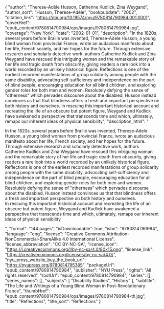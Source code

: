 {
  "author": "Therese-Adèle Husson, Catherine Kudlick, Zina Weygand",
  "author_sort": "Husson, Therese-Adèle",
  "bookpubdate": "2002",
  "citation_link": "https://doi.org/10.18574/nyu/9780814790984.001.0001",
  "coverHref": "epub_content/9780814790984/ops/images/9780814790984.jpg",
  "coverage": "New York",
  "date": "2002-01-01",
  "description": "In the 1820s, several years before Braille was invented, Therese-Adele Husson, a young blind woman from provincial France, wrote an audacious manifesto about her life, French society, and her hopes for the future. Through extensive research and scholarly detective work, authors Catherine Kudlick and Zina Weygand have rescued this intriguing woman and the remarkable story of her life and tragic death from obscurity, giving readers a rare look into a world recorded by an unlikely historical figure. Reflections is one of the earliest recorded manifestations of group solidarity among people with the same disability, advocating self-sufficiency and independence on the part of blind people, encouraging education for all blind children, and exploring gender roles for both men and women. Resolutely defying the sense of \"otherness\" which pervades discourse about the disabled, Husson instead convinces us that that blindness offers a fresh and important perspective on both history and ourselves. In rescuing this important historical account and recreating the life of an obscure but potent figure, Weygand and Kudlick have awakened a perspective that transcends time and which, ultimately, remaps our inherent ideas of physical sensibility",
  "description_html": "<p>In the 1820s, several years before Braille was invented, Therese-Adele Husson, a young blind woman from provincial France, wrote an audacious manifesto about her life, French society, and her hopes for the future. Through extensive research and scholarly detective work, authors Catherine Kudlick and Zina Weygand have rescued this intriguing woman and the remarkable story of her life and tragic death from obscurity, giving readers a rare look into a world recorded by an unlikely historical figure.<br> Reflections is one of the earliest recorded manifestations of group solidarity among people with the same disability, advocating self-sufficiency and independence on the part of blind people, encouraging education for all blind children, and exploring gender roles for both men and women. Resolutely defying the sense of \"otherness\" which pervades discourse about the disabled, Husson instead convinces us that that blindness offers a fresh and important perspective on both history and ourselves.<br> In rescuing this important historical account and recreating the life of an obscure but potent figure, Weygand and Kudlick have awakened a perspective that transcends time and which, ultimately, remaps our inherent ideas of physical sensibility</p>",
  "format": "144 pages",
  "isDownloadable": true,
  "isbn": "9780814790984",
  "language": "eng",
  "license": "Creative Commons Attribution-NonCommercial-ShareAlike 4.0 International License",
  "license_abbreviation": "CC BY-NC-SA",
  "license_icon": "https://i.creativecommons.org/l/by-nc-sa/4.0/80x15.png",
  "license_link": "https://creativecommons.org/licenses/by-nc-sa/4.0/",
  "nyu_press_website_buy_the_book_url": "https://nyupress.org/9780814795385",
  "packageUrl": "epub_content/9780814790984",
  "publisher": "NYU Press",
  "rights": "All rights reserved",
  "rootUrl": "epub_content/9780814790984",
  "series": [],
  "series_names": [],
  "subjects": [
    "Disability Studies",
    "History"
  ],
  "subtitle": "The Life and Writings of a Young Blind Woman in Post-Revolutionary France",
  "thumbHref": "epub_content/9780814790984/ops/images/9780814790984-th.jpg",
  "title": "Reflections",
  "title_sort": "Reflections"
}
